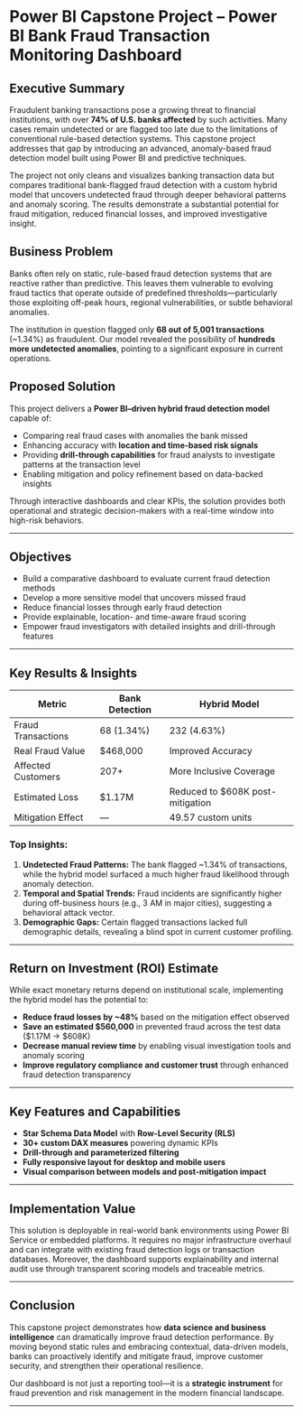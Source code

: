 # Power BI Capstone Project – Power BI Bank Fraud Transaction Monitoring Dashboard
## **Executive Summary**

Fraudulent banking transactions pose a growing threat to financial institutions, with over **74% of U.S. banks affected** by such activities. Many cases remain undetected or are flagged too late due to the limitations of conventional rule-based detection systems. This capstone project addresses that gap by introducing an advanced, anomaly-based fraud detection model built using Power BI and predictive techniques.

The project not only cleans and visualizes banking transaction data but compares traditional bank-flagged fraud detection with a custom hybrid model that uncovers undetected fraud through deeper behavioral patterns and anomaly scoring. The results demonstrate a substantial potential for fraud mitigation, reduced financial losses, and improved investigative insight.

## **Business Problem**

Banks often rely on static, rule-based fraud detection systems that are reactive rather than predictive. This leaves them vulnerable to evolving fraud tactics that operate outside of predefined thresholds—particularly those exploiting off-peak hours, regional vulnerabilities, or subtle behavioral anomalies.

The institution in question flagged only **68 out of 5,001 transactions** (\~1.34%) as fraudulent. Our model revealed the possibility of **hundreds more undetected anomalies**, pointing to a significant exposure in current operations.

## **Proposed Solution**

This project delivers a **Power BI–driven hybrid fraud detection model** capable of:

* Comparing real fraud cases with anomalies the bank missed
* Enhancing accuracy with **location and time-based risk signals**
* Providing **drill-through capabilities** for fraud analysts to investigate patterns at the transaction level
* Enabling mitigation and policy refinement based on data-backed insights

Through interactive dashboards and clear KPIs, the solution provides both operational and strategic decision-makers with a real-time window into high-risk behaviors.

---

## **Objectives**

* Build a comparative dashboard to evaluate current fraud detection methods
* Develop a more sensitive model that uncovers missed fraud
* Reduce financial losses through early fraud detection
* Provide explainable, location- and time-aware fraud scoring
* Empower fraud investigators with detailed insights and drill-through features

---

## **Key Results & Insights**

| Metric             | Bank Detection | Hybrid Model                      |
| ------------------ | -------------- | --------------------------------- |
| Fraud Transactions | 68 (1.34%)     | 232 (4.63%)                       |
| Real Fraud Value   | \$468,000      | Improved Accuracy                 |
| Affected Customers | 207+           | More Inclusive Coverage           |
| Estimated Loss     | \$1.17M        | Reduced to \$608K post-mitigation |
| Mitigation Effect  | —              | 49.57 custom units                |

### **Top Insights:**

1. **Undetected Fraud Patterns:** The bank flagged \~1.34% of transactions, while the hybrid model surfaced a much higher fraud likelihood through anomaly detection.
2. **Temporal and Spatial Trends:** Fraud incidents are significantly higher during off-business hours (e.g., 3 AM in major cities), suggesting a behavioral attack vector.
3. **Demographic Gaps:** Certain flagged transactions lacked full demographic details, revealing a blind spot in current customer profiling.

---

## **Return on Investment (ROI) Estimate**

While exact monetary returns depend on institutional scale, implementing the hybrid model has the potential to:

* **Reduce fraud losses by \~48%** based on the mitigation effect observed
* **Save an estimated \$560,000** in prevented fraud across the test data (\$1.17M → \$608K)
* **Decrease manual review time** by enabling visual investigation tools and anomaly scoring
* **Improve regulatory compliance and customer trust** through enhanced fraud detection transparency

---

## **Key Features and Capabilities**

* **Star Schema Data Model** with **Row-Level Security (RLS)**
* **30+ custom DAX measures** powering dynamic KPIs
* **Drill-through and parameterized filtering**
* **Fully responsive layout for desktop and mobile users**
* **Visual comparison between models and post-mitigation impact**

---

## **Implementation Value**

This solution is deployable in real-world bank environments using Power BI Service or embedded platforms. It requires no major infrastructure overhaul and can integrate with existing fraud detection logs or transaction databases. Moreover, the dashboard supports explainability and internal audit use through transparent scoring models and traceable metrics.

---

## **Conclusion**

This capstone project demonstrates how **data science and business intelligence** can dramatically improve fraud detection performance. By moving beyond static rules and embracing contextual, data-driven models, banks can proactively identify and mitigate fraud, improve customer security, and strengthen their operational resilience.

Our dashboard is not just a reporting tool—it is a **strategic instrument** for fraud prevention and risk management in the modern financial landscape.

---

